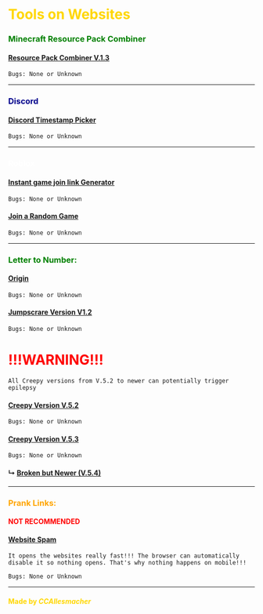 # <font color="gold">Tools on Websites</font>


### <font color="green">Minecraft Resource Pack Combiner</font>

#### [Resource Pack Combiner V.1.3](https://ccallesmacher.github.io/Tools-on-Websites/Minecraft/Combiner/index.html)

`Bugs: None or Unknown`

---

### <font color="darkblue">Discord</font>

#### [Discord Timestamp Picker](https://ccallesmacher.github.io/Tools-on-Websites/Discord/index.html)

`Bugs: None or Unknown`

---
### <font color="white">Roblox</font>

#### [Instant game join link Generator](https://ccallesmacher.github.io/Tools-on-Websites/Roblox/Join%20Game%20Link/index.html)

`Bugs: None or Unknown`

#### [Join a Random Game](https://ccallesmacher.github.io/Tools-on-Websites/Roblox/Randome%20Game/index.html) 

`Bugs: None or Unknown`

---
### <font color="green">Letter to Number:</font>


#### [Origin](https://ccallesmacher.github.io/Tools-on-Websites/LettertoNumber/LettertoNumber.html)

`Bugs: None or Unknown`

#### [Jumpscrare Version V1.2](https://ccallesmacher.github.io/Tools-on-Websites/LettertoNumber/Lettertonumber.html)

`Bugs: None or Unknown`


# <font color="red">!!!WARNING!!!</font>


`All Creepy versions from V.5.2 to newer can potentially trigger epilepsy`

#### [Creepy Version V.5.2](https://ccallesmacher.github.io/Tools-on-Websites/LettertoNumber/save%20V.5.2/anti-virus.html)

`Bugs: None or Unknown`
   
#### [Creepy Version V.5.3](https://ccallesmacher.github.io/Tools-on-Websites/LettertoNumber/save%20V.5.3/anti-virus.html)

`Bugs: None or Unknown`

#### ↳ [Broken but Newer (V.5.4)](https://ccallesmacher.github.io/Tools-on-Websites/LettertoNumber/save%20V.5.3/notgood/anti-virus.html)

---

### <font color="orange">Prank Links:</font>

#### <font color="red">NOT RECOMMENDED</font>

#### [Website Spam](https://ccallesmacher.github.io/Tools-on-Websites/Prank-Links/Window_Spam.html)

`It opens the websites really fast!!! The browser can automatically disable it so nothing opens. That's why nothing happens on mobile!!!`

`Bugs: None or Unknown`



---

#### <font color="gold">Made by ___CCAllesmacher___</font>
